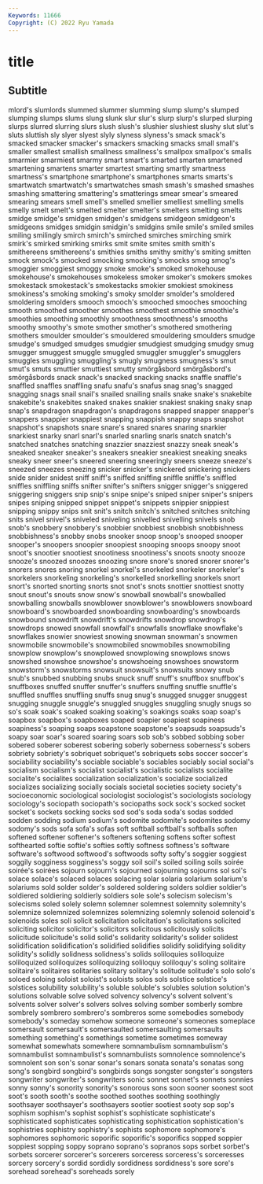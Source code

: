 ```yaml
---
Keywords: 11666
Copyright: (C) 2022 Ryu Yamada
---
```



# title

## Subtitle
mlord's slumlords slummed slummer slumming slump slump's slumped slumping slumps
slums slung slunk slur slur's slurp slurp's slurped slurping slurps
slurred slurring slurs slush slush's slushier slushiest slushy slut slut's
sluts sluttish sly slyer slyest slyly slyness slyness's smack smack's
smacked smacker smacker's smackers smacking smacks small small's smaller smallest
smallish smallness smallness's smallpox smallpox's smalls smarmier smarmiest smarmy smart
smart's smarted smarten smartened smartening smartens smarter smartest smarting smartly
smartness smartness's smartphone smartphone's smartphones smarts smarts's smartwatch smartwatch's smartwatches
smash smash's smashed smashes smashing smattering smattering's smatterings smear smear's
smeared smearing smears smell smell's smelled smellier smelliest smelling smells
smelly smelt smelt's smelted smelter smelter's smelters smelting smelts smidge
smidge's smidgen smidgen's smidgens smidgeon smidgeon's smidgeons smidges smidgin smidgin's
smidgins smile smile's smiled smiles smiling smilingly smirch smirch's smirched
smirches smirching smirk smirk's smirked smirking smirks smit smite smites
smith smith's smithereens smithereens's smithies smiths smithy smithy's smiting smitten
smock smock's smocked smocking smocking's smocks smog smog's smoggier smoggiest
smoggy smoke smoke's smoked smokehouse smokehouse's smokehouses smokeless smoker smoker's
smokers smokes smokestack smokestack's smokestacks smokier smokiest smokiness smokiness's smoking
smoking's smoky smolder smolder's smoldered smoldering smolders smooch smooch's smooched
smooches smooching smooth smoothed smoother smoothes smoothest smoothie smoothie's smoothies
smoothing smoothly smoothness smoothness's smooths smoothy smoothy's smote smother smother's
smothered smothering smothers smoulder smoulder's smouldered smouldering smoulders smudge smudge's
smudged smudges smudgier smudgiest smudging smudgy smug smugger smuggest smuggle
smuggled smuggler smuggler's smugglers smuggles smuggling smuggling's smugly smugness smugness's
smut smut's smuts smuttier smuttiest smutty smörgåsbord smörgåsbord's smörgåsbords snack
snack's snacked snacking snacks snaffle snaffle's snaffled snaffles snaffling snafu
snafu's snafus snag snag's snagged snagging snags snail snail's snailed
snailing snails snake snake's snakebite snakebite's snakebites snaked snakes snakier
snakiest snaking snaky snap snap's snapdragon snapdragon's snapdragons snapped snapper
snapper's snappers snappier snappiest snapping snappish snappy snaps snapshot snapshot's
snapshots snare snare's snared snares snaring snarkier snarkiest snarky snarl
snarl's snarled snarling snarls snatch snatch's snatched snatches snatching snazzier
snazziest snazzy sneak sneak's sneaked sneaker sneaker's sneakers sneakier sneakiest
sneaking sneaks sneaky sneer sneer's sneered sneering sneeringly sneers sneeze
sneeze's sneezed sneezes sneezing snicker snicker's snickered snickering snickers snide
snider snidest sniff sniff's sniffed sniffing sniffle sniffle's sniffled sniffles
sniffling sniffs snifter snifter's snifters snigger snigger's sniggered sniggering sniggers
snip snip's snipe snipe's sniped sniper sniper's snipers snipes sniping
snipped snippet snippet's snippets snippier snippiest snipping snippy snips snit
snit's snitch snitch's snitched snitches snitching snits snivel snivel's sniveled
sniveling snivelled snivelling snivels snob snob's snobbery snobbery's snobbier snobbiest
snobbish snobbishness snobbishness's snobby snobs snooker snoop snoop's snooped snooper
snooper's snoopers snoopier snoopiest snooping snoops snoopy snoot snoot's snootier
snootiest snootiness snootiness's snoots snooty snooze snooze's snoozed snoozes snoozing
snore snore's snored snorer snorer's snorers snores snoring snorkel snorkel's
snorkeled snorkeler snorkeler's snorkelers snorkeling snorkeling's snorkelled snorkelling snorkels snort
snort's snorted snorting snorts snot snot's snots snottier snottiest snotty
snout snout's snouts snow snow's snowball snowball's snowballed snowballing snowballs
snowblower snowblower's snowblowers snowboard snowboard's snowboarded snowboarding snowboarding's snowboards snowbound
snowdrift snowdrift's snowdrifts snowdrop snowdrop's snowdrops snowed snowfall snowfall's snowfalls
snowflake snowflake's snowflakes snowier snowiest snowing snowman snowman's snowmen snowmobile
snowmobile's snowmobiled snowmobiles snowmobiling snowplow snowplow's snowplowed snowplowing snowplows snows
snowshed snowshoe snowshoe's snowshoeing snowshoes snowstorm snowstorm's snowstorms snowsuit snowsuit's
snowsuits snowy snub snub's snubbed snubbing snubs snuck snuff snuff's
snuffbox snuffbox's snuffboxes snuffed snuffer snuffer's snuffers snuffing snuffle snuffle's
snuffled snuffles snuffling snuffs snug snug's snugged snugger snuggest snugging
snuggle snuggle's snuggled snuggles snuggling snugly snugs so so's soak
soak's soaked soaking soaking's soakings soaks soap soap's soapbox soapbox's
soapboxes soaped soapier soapiest soapiness soapiness's soaping soaps soapstone soapstone's
soapsuds soapsuds's soapy soar soar's soared soaring soars sob sob's
sobbed sobbing sober sobered soberer soberest sobering soberly soberness soberness's
sobers sobriety sobriety's sobriquet sobriquet's sobriquets sobs soccer soccer's sociability
sociability's sociable sociable's sociables sociably social social's socialism socialism's socialist
socialist's socialistic socialists socialite socialite's socialites socialization socialization's socialize socialized
socializes socializing socially socials societal societies society society's socioeconomic sociological
sociologist sociologist's sociologists sociology sociology's sociopath sociopath's sociopaths sock sock's
socked socket socket's sockets socking socks sod sod's soda soda's
sodas sodded sodden sodding sodium sodium's sodomite sodomite's sodomites sodomy
sodomy's sods sofa sofa's sofas soft softball softball's softballs soften
softened softener softener's softeners softening softens softer softest softhearted softie
softie's softies softly softness softness's software software's softwood softwood's softwoods
softy softy's soggier soggiest soggily sogginess sogginess's soggy soil soil's
soiled soiling soils soirée soirée's soirées sojourn sojourn's sojourned sojourning
sojourns sol sol's solace solace's solaced solaces solacing solar solaria
solarium solarium's solariums sold solder solder's soldered soldering solders soldier
soldier's soldiered soldiering soldierly soldiers sole sole's solecism solecism's solecisms
soled solely solemn solemner solemnest solemnity solemnity's solemnize solemnized solemnizes
solemnizing solemnly solenoid solenoid's solenoids soles soli solicit solicitation solicitation's
solicitations solicited soliciting solicitor solicitor's solicitors solicitous solicitously solicits solicitude
solicitude's solid solid's solidarity solidarity's solider solidest solidification solidification's solidified
solidifies solidify solidifying solidity solidity's solidly solidness solidness's solids soliloquies
soliloquize soliloquized soliloquizes soliloquizing soliloquy soliloquy's soling solitaire solitaire's solitaires
solitaries solitary solitary's solitude solitude's solo solo's soloed soloing soloist
soloist's soloists solos sols solstice solstice's solstices solubility solubility's soluble
soluble's solubles solution solution's solutions solvable solve solved solvency solvency's
solvent solvent's solvents solver solver's solvers solves solving somber somberly
sombre sombrely sombrero sombrero's sombreros some somebodies somebody somebody's someday
somehow someone someone's someones someplace somersault somersault's somersaulted somersaulting somersaults
something something's somethings sometime sometimes someway somewhat somewhats somewhere somnambulism
somnambulism's somnambulist somnambulist's somnambulists somnolence somnolence's somnolent son son's sonar
sonar's sonars sonata sonata's sonatas song song's songbird songbird's songbirds
songs songster songster's songsters songwriter songwriter's songwriters sonic sonnet sonnet's
sonnets sonnies sonny sonny's sonority sonority's sonorous sons soon sooner
soonest soot soot's sooth sooth's soothe soothed soothes soothing soothingly
soothsayer soothsayer's soothsayers sootier sootiest sooty sop sop's sophism sophism's
sophist sophist's sophisticate sophisticate's sophisticated sophisticates sophisticating sophistication sophistication's sophistries
sophistry sophistry's sophists sophomore sophomore's sophomores sophomoric soporific soporific's soporifics
sopped soppier soppiest sopping soppy soprano soprano's sopranos sops sorbet
sorbet's sorbets sorcerer sorcerer's sorcerers sorceress sorceress's sorceresses sorcery sorcery's
sordid sordidly sordidness sordidness's sore sore's sorehead sorehead's soreheads sorely
